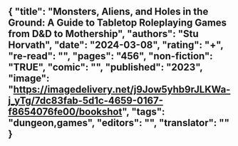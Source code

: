 {
 "title": "Monsters, Aliens, and Holes in the Ground: A Guide to Tabletop Roleplaying Games from D&D to Mothership",
 "authors": "Stu Horvath",
 "date": "2024-03-08",
 "rating": "+",
 "re-read": "",
 "pages": "456",
 "non-fiction": "TRUE",
 "comic": "",
 "published": "2023",
 "image": "https://imagedelivery.net/j9Jow5yhb9rJLKWa-j_yTg/7dc83fab-5d1c-4659-0167-f8654076fe00/bookshot",
 "tags": "dungeon,games",
 "editors": "",
 "translator": ""
}
---

